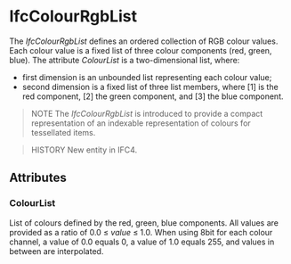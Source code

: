 # IfcColourRgbList

The _IfcColourRgbList_ defines an ordered collection of RGB colour values. Each colour value is a fixed list of three colour components (red, green, blue). The attribute _ColourList_ is a two-dimensional list, where:

* first dimension is an unbounded list representing each colour value;
* second dimension is a fixed list of three list members, where [1] is the red component, [2] the green component, and [3] the blue component.

> NOTE The _IfcColourRgbList_ is introduced to provide a compact representation of an indexable representation of colours for tessellated items.

> HISTORY New entity in IFC4.

## Attributes

### ColourList
List of colours defined by the red, green, blue components. All values are provided as a ratio of 0.0 &le; _value_ &le; 1.0. When using 8bit for each colour channel, a value of 0.0 equals 0, a value of 1.0 equals 255, and values in between are interpolated.
